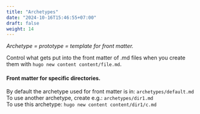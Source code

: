 ```yaml
---
title: "Archetypes"
date: "2024-10-16T15:46:55+07:00"
draft: false
weight: 14
---
```


_Archetype = prototype = template for front matter._

Control what gets put into the front matter of .md files when you create them with `hugo new content content/file.md`.

#### Front matter for specific directories.

By default the archetype used for front matter is in:
`archetypes/default.md`
<br/>
To use another archetype, create e.g.:
`archetypes/dir1.md`
<br/>
To use this archetype:
`hugo new content content/dir1/c.md`
